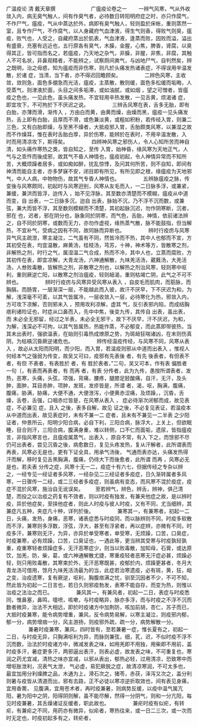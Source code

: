 <!-- { "loadSidebar": true } -->
广温疫论 清 戴天章撰
　　
　　
　　广瘟疫论卷之一
　　一辨气风寒，气从外收敛入内，病无臭气触人，间有作臭气者，必待数日转阳明府症之时，亦只作腐气，不作尸气，瘟疫，气从中蒸达於外，病即有臭气触人，轻则盈於床帐，重则蒸然一室，且专作尸气，不作腐气，以人身藏府气血津液，得生气则香，得败气则臭，瘟疫，败气也，人受之，自藏府蒸出於肌表，气血津液，逢蒸而败，因败而溢，溢出有盛衰，充塞有远近也，五行原各有臭气，木臊，金腥，心焦，脾香，肾腐，以臭得其正，皆可指而名之，若瘟疫，乃天地之杂气，非臊，非腥，非焦，非腐，其触人不可名状，非鼻观精者，不能辨之，试察厕间粪气，与凶地尸气，自判然矣，辨之既明，治之毋惑，知为瘟疫而非伤寒，则凡於头痛发热诸表症，不得误用辛温发散，於诸  症，当清，当下者，亦不得迟回瞻顾矣。
　　
　　二辨色风寒，主收敛，敛则急，面色多绷急而光洁，瘟疫，主蒸散，散则缓，面色多松缓而垢晦，人受蒸气，则津液於面，头目之间多垢滞，或如油腻，或如烟  ，望之可憎者，皆瘟疫之色也，一见此色，虽头痛发热，不宜轻用辛热发散，一见舌黄，烦渴诸  症，即宜攻下，不可拘於下不厌迟之说。
　　
　　三辨舌风寒在表，舌多无胎，即有白胎，亦薄而滑，渐传入  ，方由白而黄，由黄而燥，由燥而黑，瘟疫一见头痛发热，舌上即有白胎，且厚而不滑，或色兼淡黄，或粗如积粉，若传经入胃，则兼二三色，又有白胎即燥，与至黑不燥者，大抵疫邪入胃，舌胎颇类风寒，以兼湿之故而不作燥耳，惟在表时舌胎白厚，异於伤寒，能辨於在表时，不用辛温发散，入  时而用清凉攻下，斯得矣。
　　
　　四辨神风寒之邪伤人，令人心知所苦而神自清，如头痛作寒热之类，皆自知之，至传  入胃，始神昏，缘风寒为天地正气，人气与之乖忤而後成邪，故其气不昏人神情也，瘟疫初起，令人神情异常而不知所苦，大概烦躁者居多，或如痴如醉，扰乱惊悸，及问其何所苦，则不自知，即间有神清而能自主者，亦多梦寐不安，闭目即有所见，有所见即之根，缘瘟疫为天地邪气，中人人病，中物物伤，故其气专昏人神情也。
　　
　　五辨脉瘟疫之脉，传变後与风寒颇同，初起时与风寒迥别，风寒从友毛而入，一二日脉多浮，或兼紧，兼缓，兼洪而皆浮，迨传入  ，始不见浮脉，其至数亦清楚而不模糊，瘟疫从中道而变，自  出表，一二日脉多沉，迨自  出表，脉始不沉，乃不浮不沉而数，或兼弦，兼大而皆不浮，其至数则模糊而不清楚，其初起脉沉迟，勿作阴寒断，沉者，邪在  也，迟者，邪在阴分也，脉象同於阴寒，而气色，舌胎，神情，依前诸法辨之，自不同於阴寒，或数而无力，亦勿作虚视，缘热蒸气散，脉不能鼓指，但当解热，不宜补气，受病之因有不同，故同脉而异断也。
　　
　　辨时行疫疠与风寒异气风主疏泄，寒主凝泣，二气虽有不同，然皆冷而不热，其中人也郁而不宣，方其初受在表，均宜温散，麻黄汤，桂枝汤，芎苏，十神，神术等方，皆散寒之剂，非解热之剂，时行之气，属湿温二气合成，热而不冷，其中人也，立蒸而腐败，方其初传在表，即宜凉解，大青龙汤，六神通解散，九味羌活汤，葳蕤汤，大羌活汤，人叁败毒散，皆解热之剂，非散寒之剂也，以解热之剂治风寒，轻则寒中呕利，重则厥逆亡阳，以散寒之剂治瘟疫，轻则衄渴，重则枯竭亡阴，此气之不可不辨也。
　　
　　辨时行疫疠与风寒异受风寒从表入  ，自皮毛而肌肉，而筋脉，而胸膈，而肠胃，一层渐深一层，不能越此而入彼，故汗不厌早，下不厌迟为和，为解，浅深毫不可紊，以其气皆属冷，一层收敛入一层，必待寒化为热，邪敛入内，方可攻下凉解，否则邪未入  ，预用攻利凉解，虚其  气，反引表邪内陷，而成结胸痞利诸险证也，时症从口鼻而入，先中中焦，後变九传，其传自  出表，虽出表，而  未必全无邪留，经过之半表，未必全无邪干，故下不厌早，汗不厌迟，为和，为解，浅深必不可拘，以其气皆属热，热能作蒸，不必郁变，而此蒸即带彼热，当其未出表时，强欲温表，在始则引毒热成燎原之势，为斑衄狂喘诸凶，在末则伤真阴，为枯槁沉昏厥逆诸危也。
　　
　　辨传经温疫传经，与风寒不同，风寒从表入  ，故必从太阳而阳明，而少阳，而入胃，若温疫则邪从中道而出表入  ，惟视人何经本气之强弱为传变，故吴又可曰，疫邪有先表後  者，有先  後表者，有但表不  者，有但  不表者，有表胜於  者，有  胜於表者，”二句，吴又可本，作有表  偏胜者一句〔，有表而再表者，有  而再  者，有表  分传者，此为九传，愚按所谓表者，发热，恶寒，头痛，头弦，项强，背痛，腰疼，腿膝足胫酸痛，自汗，无汗，及头肿，面肿，耳目赤肿，项肿，发斑，发疹皆是，所谓  者，渴，呕，胸满，腹痛，腹痛，胁满，胁痛，大便不通，大便泄泻，小便黄赤涩痛，及烦躁，，沉昏，舌燥，舌卷，舌强，口咽赤烂皆是，在风寒从表入  ，  症必待渐次闭郁而成，故见表症，不必兼见  症，且入  之後，表多自解，故见  证之後，不必复见表证，若温疫本从中道而出表，故见表症时，未有不兼一二  症者，且未有不兼见一二半表  之少阳证者，仲景所云，阳明少阳合病，必自下利，三阳合病，脉浮大，上关上，但欲眠睡，目合则汗，三阳合病，腹满身重，难以转侧，口不仁而面垢，遗尿，皆指瘟疫言，非指风寒言也，且瘟疫属蒸气，出表入  ，原自不常，有入  下之，而馀邪不尽仍可出表者，尝见沉昏之後，病愈数日，复见头疼发热，复从汗解者，此所谓表而再表，风寒必无是也，更有下证全具，用承气汤後，  气通而表亦达，头痛发热得汗而解，移时复见舌黑胸满，腹痛，仍待大下而後愈者，此所谓  而再  ，风寒必无是也，若夫表  分传之症，风寒十无一二，疫症十有六七，但据传经之专杂以辨之，一经专见一经证者多风寒，一经杂见二三经证者多疫症，日久渐转属者多风寒，一日骤传一二经，或二三经者多疫症，则虽病有变态，而风寒不混於疫症，疫症不混於风寒，施治自无讹误矣。
　　至若辨气，辨色，辨舌，辨神，俱己清楚，而投之以治疫之药复有不效者，则以时疫有独发，有兼夹他症之故，是以辨时疫，异於他症矣，至挟他症者，则此人时疫与彼人时疫，又有不同，尤当细辨，其兼症凡五种，夹症凡十种，详列於後。
　　
　　兼寒其一，有兼寒者，初起一二日，头痛，发热，身痛，恶寒，诸表症悉与时疫同，而以脉辨则不同，时疫多软散而不浮，兼寒则多浮数，浮弦，浮大，甚至有浮紧者，再以症辨，亦微有不同，时疫多汗，兼寒则无汗，为异，亦异於单受寒者，单受寒，无烦躁，口苦，口臭症，时疫兼寒，必有烦躁，口苦，口臭证也，一遇此等，更当辨其受寒与时疫孰轻孰重，疫重寒轻者烦躁症多，无汗恶寒症少，则当以败毒散，加知母，石膏，或达原饮，加羌，防，柴，葛，或六神通解散尤捷，寒重疫轻者恶寒无汗症必甚，烦躁必轻，则只用败毒散，其寒束於外，无汗恶寒既甚，疫郁於内，烦躁更甚者，冬月大青龙汤可借用，馀月九味羌活汤最为的当，此症若治寒遗疫，必有斑，黄，狂，衄之变，治疫遗寒，复有厥逆，呕利，胸腹痞满之忧，驯至沉因者不少，不可不知，然此皆为初起一二日言也，若日久则邪疫勃发，表寒不能自存，而变为热，则惟以治疫之法治之而已。
　　
　　兼风其一，有兼风者，初起一二日，表症与时疫悉同，惟鼻塞，鼻鸣，嚏喷，咳嗽，与时疫略异，脉亦多浮，而与时疫之不浮不沉而数者微异，治法不大相远，即於时疫诸方中加荆防，咳加前胡，杏仁，苏子而已，大抵时疫兼寒，能令病势增重，兼风，反令病势易解，以寒主凝泣，则疫邪内郁，郁一分，病势增痼一分，风主游扬，则疫邪外疏，疏一分，病势解散一分。
　　
　　兼暑时疫兼寒，兼风，四时皆有，至若兼暑一症，惟长夏有之，初起一二日，与时疫无异，只胸满呕利为异，而脉则兼弦，细，芤，迟，不似时疫不浮不沉而数，治法於时疫诸方中，微减发表之味，如用羌即不用独，用柴即不用前，盖时疫多汗，暑症更多汗，两邪逼出表汗，则表必虚，故发表之味，不可重复也，寒润之药尤宜减，清热之味亦宜减，以邪从表出，郁热必轻，过用清凉，恐致寒中而增呕胀泄利，况表气太泄，  气必虚，易犯厥脱之症，故清凉寒润，不可太多也，最宜加用分利燥脾之品，木通为上，滑石次之，猪苓，赤茯，泽泻又次之，盖分利则暑与疫皆从清道而出，邪有去路，正不必徒以寒凉逆折取效也，间有表见身痛，宜用香薷，  见腹满，宜用苍术者，再时疫兼暑，则病势反缓，以疫中温气属亢阳，暑为阳中之阴，阳得阴则解，虽不能尽解，然得一分阴气，则和一分亢阳，每见时疫兼暑，其舌燥诸证反缓者，职此故也。
　　
　　兼疟时疫有似疟，有转疟，有兼疟之不同，用药亦有微异，似疟者，寒热往来，或一日二三次，或一次而时无定也，时疫初起多有之，转疟者，
